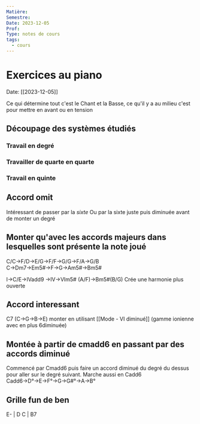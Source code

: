 ```yaml
---
Matière:
Semestre:
Date: 2023-12-05
Prof:
Type: notes de cours
tags:
  - cours
---
```

# Exercices au piano
Date: [[2023-12-05]] 

Ce qui détermine tout c'est le Chant et la Basse, ce qu'il y a au milieu c'est pour mettre en avant ou en tension

## Découpage des systèmes étudiés 
### Travail en degré

### Travailler de quarte en quarte

### Travail en quinte 
## Accord omit
Intéressant de passer par la *sixte*
Ou par la sixte juste puis diminuée avant de monter un degré
## Monter qu'avec les accords majeurs dans lesquelles sont présente la note joué 
C/C→F/D→E/G→F/F→G/G→F/A→G/B
C→Dm7→Em5#→F→G→Am5#→Bm5# 

I→C/E→IVadd9 →IV→VIm5# (A/F)→Bm5#(B/G)
Crée une harmonie plus ouverte 

## Accord interessant
C7 (C→G→B→E) monter en utilisant [[Mode - VI diminué]] (gamme ionienne avec en plus 6diminuée)

## Montée à partir de cmadd6 en passant par des accords diminué 
Commencé par Cmadd6 puis faire un accord diminué du degré du dessus pour aller sur le degré suivant. 
Marche aussi en Cadd6 
Cadd6→D°→E→F°→G→G#°→A→B°

## Grille fun de ben

E- | D C | B7

